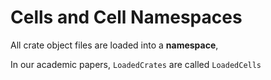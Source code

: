 # Cells and Cell Namespaces

All crate object files are loaded into a **namespace**, 



In our academic papers, `LoadedCrates` are called `LoadedCells` 